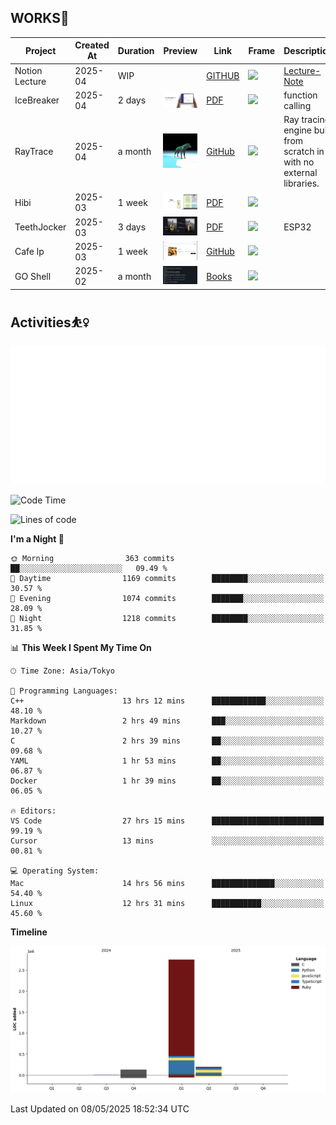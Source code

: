 ## WORKS🍋

| Project     | Created At | Duration | Preview                                                        | Link                                                                       | Frame                                                                                   | Description                                                            |
| ----------- | ---------- | -------- | -------------------------------------------------------------- | -------------------------------------------------------------------------- | --------------------------------------------------------------------------------------- | ---------------------------------------------------------------------- |
| Notion Lecture  | 2025-04    | WIP   |     | [GITHUB](https://github.com/QWERTOP18/HabitTracker-NotionDB)        | <img src="https://skillicons.dev/icons?i=notion,discord,githubactions" height="50px"> |  [Lecture-Note](https://knotty-sprite-6fb.notion.site/Notion-Lexture-1dfd2242f53b80f7af01dcedfcbf6580)                                                     |
| IceBreaker  | 2025-04    | 2 days   | <img src="https://github.com/QWERTOP18/QWERTOP18/blob/main/assets/IceBreaker.png" alt="Ice" width="100px">    | [PDF](https://github.com/QWERTOP18/SLIDES/blob/main/IceBreaker.pdf)        | <img src="https://skillicons.dev/icons?i=fastapi,mongodb,react,tailwind" height="50px"> | function calling                                                       |
| RayTrace    | 2025-04    | a month  | <img src="https://github.com/QWERTOP18/QWERTOP18/blob/main/assets/wolf.png" alt="RT" width="100px">           | [GitHub](https://github.com/QWERTOP18/MINIRT)                              | <img src="https://skillicons.dev/icons?i=c" height="50px">                              | Ray tracing engine built from scratch in C with no external libraries. |
| Hibi        | 2025-03    | 1 week   | <img src="https://github.com/QWERTOP18/QWERTOP18/blob/main/assets/Hibi.png" alt="Hibi" width="100px">         | [PDF](https://github.com/QWERTOP18/SLIDES/blob/main/Hibi.pdf)              | <img src="https://skillicons.dev/icons?i=rails,js,figma" height="50px">                 |                                                                        |
| TeethJocker | 2025-03    | 3 days   | <img src="https://github.com/QWERTOP18/QWERTOP18/blob/main/assets/TeethJocker.png" alt="Teeth" width="100px"> | [PDF](https://github.com/QWERTOP18/SLIDES/blob/main/TeethJocker.pdf)       | <img src="https://skillicons.dev/icons?i=c,nextjs" height="50px">                       | ESP32                                                                  |
| Cafe lp     | 2025-03    | 1 week   | <img src="https://github.com/QWERTOP18/QWERTOP18/blob/main/assets/cafe.png" alt="Cafe" width="100px">         | [GitHub](https://github.com/QWERTOP18s/RAILS_DEMO_CAFE_LP)                 | <img src="https://skillicons.dev/icons?i=scss,css,rails" height="50px">                 |
| GO Shell    | 2025-02    | a month  | <img src="https://github.com/QWERTOP18/QWERTOP18/blob/main/assets/go-shell.png" alt="go" width="100px">       | [Books](https://github.com/QWERTOP18/ZENN/tree/main/books/go-shell-202502) | <img src="https://skillicons.dev/icons?i=go,bash" height="50px">                        |                                                                        |

## Activities⛹️‍♀️

 <a href="https://monkeytype.com/profile/qwertop18">
   <img src="https://github.com/QWERTOP18/QWERTOP18/blob/monkeytype-readme/monkeytype-readme-lb-pb.svg" alt="My Monkeytype profile" />
 </a>

<!--START_SECTION:waka-->
![Code Time](http://img.shields.io/badge/Code%20Time-459%20hrs%2028%20mins-blue)

![Lines of code](https://img.shields.io/badge/From%20Hello%20World%20I%27ve%20Written-3.1%20million%20lines%20of%20code-blue)

**I'm a Night 🦉** 

```text
🌞 Morning                363 commits         ██░░░░░░░░░░░░░░░░░░░░░░░   09.49 % 
🌆 Daytime                1169 commits        ████████░░░░░░░░░░░░░░░░░   30.57 % 
🌃 Evening                1074 commits        ███████░░░░░░░░░░░░░░░░░░   28.09 % 
🌙 Night                  1218 commits        ████████░░░░░░░░░░░░░░░░░   31.85 % 
```


📊 **This Week I Spent My Time On** 

```text
🕑︎ Time Zone: Asia/Tokyo

💬 Programming Languages: 
C++                      13 hrs 12 mins      ████████████░░░░░░░░░░░░░   48.10 % 
Markdown                 2 hrs 49 mins       ███░░░░░░░░░░░░░░░░░░░░░░   10.27 % 
C                        2 hrs 39 mins       ██░░░░░░░░░░░░░░░░░░░░░░░   09.68 % 
YAML                     1 hr 53 mins        ██░░░░░░░░░░░░░░░░░░░░░░░   06.87 % 
Docker                   1 hr 39 mins        ██░░░░░░░░░░░░░░░░░░░░░░░   06.05 % 

🔥 Editors: 
VS Code                  27 hrs 15 mins      █████████████████████████   99.19 % 
Cursor                   13 mins             ░░░░░░░░░░░░░░░░░░░░░░░░░   00.81 % 

💻 Operating System: 
Mac                      14 hrs 56 mins      ██████████████░░░░░░░░░░░   54.40 % 
Linux                    12 hrs 31 mins      ███████████░░░░░░░░░░░░░░   45.60 % 
```

**Timeline**

![Lines of Code chart](https://raw.githubusercontent.com/QWERTOP18/QWERTOP18/main/assets/bar_graph.png)


 Last Updated on 08/05/2025 18:52:34 UTC
<!--END_SECTION:waka-->

